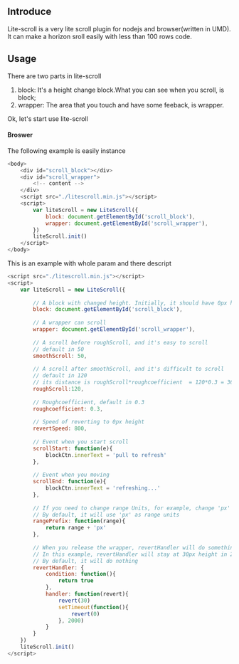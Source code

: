 ## Introduce
Lite-scroll is a very lite scroll plugin for nodejs and browser(written in UMD). It can make a horizon sroll easily with less than 100 rows code.

## Usage
There are two parts in lite-scroll
1. block: It's a height change block.What you can see when you scroll, is block;
2. wrapper: The area that you touch and have some feeback, is wrapper.

Ok, let's start use lite-scroll

#### Broswer

The following example is easily instance
```javascript
<body>
    <div id="scroll_block"></div>
    <div id="scroll_wrapper">
        <!-- content -->
    </div>
    <script src="./litescroll.min.js"></script>
    <script>
        var liteScroll = new LiteScroll({
            block: document.getElementById('scroll_block'),
            wrapper: document.getElementById('scroll_wrapper'),
        })
        liteScroll.init()
    </script>
</body>
```

This is an example with whole param and there descript

```javascript
<script src="./litescroll.min.js"></script>
<script>
    var liteScroll = new LiteScroll({
        
        // A block with changed height. Initially, it should have 0px height
        block: document.getElementById('scroll_block'), 
        
        // A wrapper can scroll
        wrapper: document.getElementById('scroll_wrapper'),
        
        // A scroll before roughScroll, and it's easy to scroll
        // default in 50
        smoothScroll: 50,
        
        // A scroll after smoothScroll, and it's difficult to scroll
        // default in 120
        // its distance is roughScroll*roughcoefficient  = 120*0.3 = 36 (by default)
        roughScroll:120,
        
        // Roughcoefficient, default in 0.3
        roughcoefficient: 0.3,
        
        // Speed of reverting to 0px height
        revertSpeed: 800,
        
        // Event when you start scroll
        scrollStart: function(e){
            blockCtn.innerText = 'pull to refresh'
        },
        
        // Event when you moving
        scrollEnd: function(e){
            blockCtn.innerText = 'refreshing...'
        },
        
        // If you need to change range Units, for example, change 'px' to 'rem'
        // By default, it will use 'px' as range units
        rangePrefix: function(range){
            return range + 'px'
        },
        
        // When you release the wrapper, revertHandler will do something
        // In this example, revertHandler will stay at 30px height in 2 minutes
        // By default, it will do nothing
        revertHandler: {
            condition: function(){
                return true
            },
            handler: function(revert){
                revert(30)
                setTimeout(function(){
                    revert(0)
                }, 2000)
            }
        }
    })
    liteScroll.init()
</script>
```



